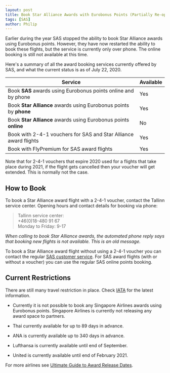 ```yaml
---
layout: post
title: Book Star Alliance Awards with Eurobonus Points (Partially Re-opened)
tags: [SAS]
author: Philip
---
```


Earlier during the year SAS stopped the ability to book Star Alliance awards using Eurobonus points. However, they have now restarted the ability to book these flights, but the service is currently only over phone. The online booking is still not available at this time.

Here's a summary of all the award booking services currently offered by SAS, and what the current status is as of July 22, 2020.

|Service|Available|
|--|--|
| Book **SAS** awards using Eurobonus points online and by phone | Yes |
| Book **Star Alliance** awards using Eurobonus points by **phone** | Yes |
| Book **Star Alliance** awards using Eurobonus points **online** | No |
| Book with 2-4-1 vouchers for SAS and Star Alliance award flights| Yes |
| Book with FlyPremium for SAS award flights | Yes |

Note that for 2-4-1 vouchers that expire 2020 used for a flights that take place during 2021, if the flight gets cancelled then your voucher will get extended. This is normally not the case.

## How to Book
To book a Star Alliance award flight with a 2-4-1 voucher, contact the Tallinn service center. Opening hours and contact details for booking via phone:

> Tallinn service center:  
+46(0)18-480 91 67  
Monday to Friday: 9-17

*When calling to book Star Alliance awards, the automated phone reply says that booking new flights is not available. This is an old message.*

To book a Star Alliance award flight without using a 2-4-1 voucher you can contact the regular [SAS customer service](https://www.flysas.com/en/customer-service/contact/). For SAS award flights (with or without a voucher) you can use the regular SAS online points booking.

## Current Restrictions
There are still many travel restriction in place. Check [IATA](https://www.iatatravelcentre.com/international-travel-document-news/1580226297.htm) for the latest information.

- Currently it is not possible to book any Singapore Airlines awards using Eurobonus points. Singapore Airlines is currently not releasing any award space to partners. 

- Thai currently available for up to 89 days in advance.

- ANA is currently available up to 340 days in advance.

- Lufthansa is currently available until end of September.

- United is currently available until end of February 2021.

For more airlines see [Ultimate Guide to Award Release Dates](https://blog.awardfares.com/ultimate-guide-to-award-release-dates/).

